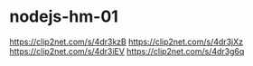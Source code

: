 # nodejs-hm-01


https://clip2net.com/s/4dr3kzB
https://clip2net.com/s/4dr3jXz
https://clip2net.com/s/4dr3iEV
https://clip2net.com/s/4dr3g6q

